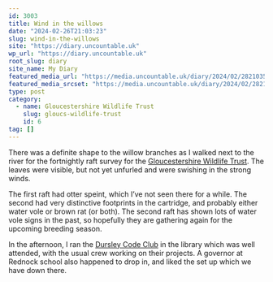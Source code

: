 ```yaml
---
id: 3003
title: Wind in the willows
date: "2024-02-26T21:03:23"
slug: wind-in-the-willows
site: "https://diary.uncountable.uk"
wp_url: "https://diary.uncountable.uk"
root_slug: diary
site_name: My Diary
featured_media_url: "https://media.uncountable.uk/diary/2024/02/28210356/IMG20240226102255.webp"
featured_media_srcset: "https://media.uncountable.uk/diary/2024/02/28210356/IMG20240226102255-300x169.webp 300w, https://media.uncountable.uk/diary/2024/02/28210356/IMG20240226102255-1024x576.webp 1024w, https://media.uncountable.uk/diary/2024/02/28210356/IMG20240226102255-150x150.webp 150w, https://media.uncountable.uk/diary/2024/02/28210356/IMG20240226102255-640x360.webp 640w, https://media.uncountable.uk/diary/2024/02/28210356/IMG20240226102255.webp 2000w"
type: post
category:
  - name: Gloucestershire Wildlife Trust
    slug: gloucs-wildlife-trust
    id: 6
tag: []
---
```



<p>There was a definite shape to the willow branches as I walked next to the river for the fortnightly raft survey for the <a href="https://www.gloucestershirewildlifetrust.co.uk/volunteer">Gloucestershire Wildlife Trust</a>.  The leaves were visible, but not yet unfurled and  were swishing in the strong winds.</p>



<p>The first raft had otter speint, which I&#8217;ve not seen there for a while.  The second had very distinctive footprints in the cartridge, and probably either water vole or brown rat (or both).  The second raft has shown lots of water vole signs in the past, so hopefully they are gathering again for the upcoming breeding season.</p>



<p>In the afternoon, I ran the <a href="https://www.facebook.com/dursleycodeclub">Dursley Code Club</a> in the library which was well attended, with the usual crew working on their projects.  A governor at Rednock school also happened to drop in, and liked the set up which we have down there.</p>
